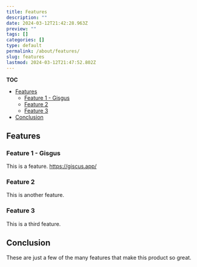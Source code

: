 ```yaml
---
title: Features
description: ""
date: 2024-03-12T21:42:28.963Z
preview: ""
tags: []
categories: []
type: default
permalink: /about/features/
slug: features
lastmod: 2024-03-12T21:47:52.802Z
---
```


**TOC**
- [Features](#features)
  - [Feature 1 - Gisgus](#feature-1---gisgus)
  - [Feature 2](#feature-2)
  - [Feature 3](#feature-3)
- [Conclusion](#conclusion)

## Features

### Feature 1 - Gisgus

This is a feature. https://giscus.app/

### Feature 2

This is another feature.

### Feature 3

This is a third feature.

## Conclusion

These are just a few of the many features that make this product so great.